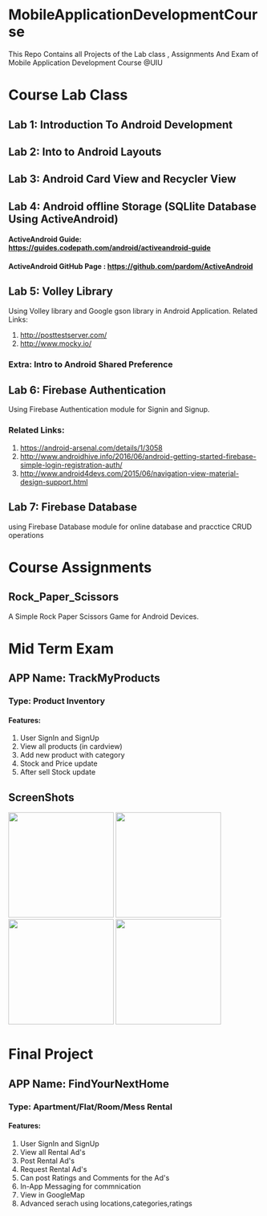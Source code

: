 # MobileApplicationDevelopmentCourse
This Repo Contains all Projects of the Lab class , Assignments And Exam of Mobile Application Development Course @UIU 


# Course Lab Class
## Lab 1: Introduction To Android Development

## Lab 2: Into to Android Layouts

## Lab 3: Android Card View and Recycler View

## Lab 4: Android offline Storage (SQLlite Database Using ActiveAndroid)
#### ActiveAndroid Guide: https://guides.codepath.com/android/activeandroid-guide <br>
#### ActiveAndroid GitHub Page : https://github.com/pardom/ActiveAndroid

## Lab 5: Volley Library
Using Volley library and Google gson library in Android Application.
Related Links: <br>
1. http://posttestserver.com/  <br>
2. http://www.mocky.io/ <br>
### Extra: Intro to Android Shared Preference

## Lab 6: Firebase Authentication
Using Firebase Authentication module for Signin and Signup.
### Related Links: <br>
1. https://android-arsenal.com/details/1/3058 <br>
2. http://www.androidhive.info/2016/06/android-getting-started-firebase-simple-login-registration-auth/  <br>
3. http://www.android4devs.com/2015/06/navigation-view-material-design-support.html

## Lab 7: Firebase Database
using Firebase Database module for online database and pracctice CRUD operations


# Course Assignments
## Rock_Paper_Scissors
A Simple Rock Paper Scissors Game for Android Devices.

# Mid Term Exam
## APP Name: TrackMyProducts
### Type: Product Inventory
#### Features: <br>
1. User SignIn and SignUp <br>
2. View all products (in cardview) <br>
3. Add new product with category <br>
4. Stock and Price update <br>
5. After sell Stock update <br>

## ScreenShots <br>
<img src="https://cloud.githubusercontent.com/assets/14258095/21076068/5c1f8e98-bf4c-11e6-8fd9-fad32b44ce0b.png" width="210" >
<img src="https://cloud.githubusercontent.com/assets/14258095/21076071/676d5c08-bf4c-11e6-81e9-bb1e1fd928d5.png" width="210" >
<img src="https://cloud.githubusercontent.com/assets/14258095/21076072/6d36081a-bf4c-11e6-9440-48798020e6c7.png" width="210" >
<img src="https://cloud.githubusercontent.com/assets/14258095/21076073/6d68acac-bf4c-11e6-8fd6-b441693c1378.png" width="210" >

# Final Project
## APP Name: FindYourNextHome
### Type: Apartment/Flat/Room/Mess Rental
#### Features: <br>
1. User SignIn and SignUp <br>
2. View all Rental Ad's <br>
3. Post Rental Ad's <br>
4. Request Rental Ad's <br>
5. Can post Ratings and Comments for the Ad's <br>
6. In-App Messaging for commnication <br>
7. View in GoogleMap <br>
8. Advanced serach using locations,categories,ratings <br>

